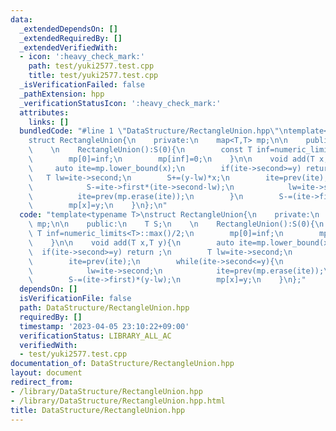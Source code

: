```yaml
---
data:
  _extendedDependsOn: []
  _extendedRequiredBy: []
  _extendedVerifiedWith:
  - icon: ':heavy_check_mark:'
    path: test/yuki2577.test.cpp
    title: test/yuki2577.test.cpp
  _isVerificationFailed: false
  _pathExtension: hpp
  _verificationStatusIcon: ':heavy_check_mark:'
  attributes:
    links: []
  bundledCode: "#line 1 \"DataStructure/RectangleUnion.hpp\"\ntemplate<typename T>\n\
    struct RectangleUnion{\n    private:\n    map<T,T> mp;\n\n    public:\n    T S;\n\
    \    \n    RectangleUnion():S(0){\n        const T inf=numeric_limits<T>::max()/2;\n\
    \        mp[0]=inf;\n        mp[inf]=0;\n    }\n\n    void add(T x,T y){\n   \
    \     auto ite=mp.lower_bound(x);\n        if(ite->second>=y) return ;\n     \
    \   T lw=ite->second;\n        S+=(y-lw)*x;\n        ite=prev(ite);\n        while(ite->second<=y){\n\
    \            S-=ite->first*(ite->second-lw);\n            lw=ite->second;\n  \
    \          ite=prev(mp.erase(ite));\n        }\n        S-=(ite->first)*(y-lw);\n\
    \        mp[x]=y;\n    }\n};\n"
  code: "template<typename T>\nstruct RectangleUnion{\n    private:\n    map<T,T>\
    \ mp;\n\n    public:\n    T S;\n    \n    RectangleUnion():S(0){\n        const\
    \ T inf=numeric_limits<T>::max()/2;\n        mp[0]=inf;\n        mp[inf]=0;\n\
    \    }\n\n    void add(T x,T y){\n        auto ite=mp.lower_bound(x);\n      \
    \  if(ite->second>=y) return ;\n        T lw=ite->second;\n        S+=(y-lw)*x;\n\
    \        ite=prev(ite);\n        while(ite->second<=y){\n            S-=ite->first*(ite->second-lw);\n\
    \            lw=ite->second;\n            ite=prev(mp.erase(ite));\n        }\n\
    \        S-=(ite->first)*(y-lw);\n        mp[x]=y;\n    }\n};"
  dependsOn: []
  isVerificationFile: false
  path: DataStructure/RectangleUnion.hpp
  requiredBy: []
  timestamp: '2023-04-05 23:10:22+09:00'
  verificationStatus: LIBRARY_ALL_AC
  verifiedWith:
  - test/yuki2577.test.cpp
documentation_of: DataStructure/RectangleUnion.hpp
layout: document
redirect_from:
- /library/DataStructure/RectangleUnion.hpp
- /library/DataStructure/RectangleUnion.hpp.html
title: DataStructure/RectangleUnion.hpp
---
```

